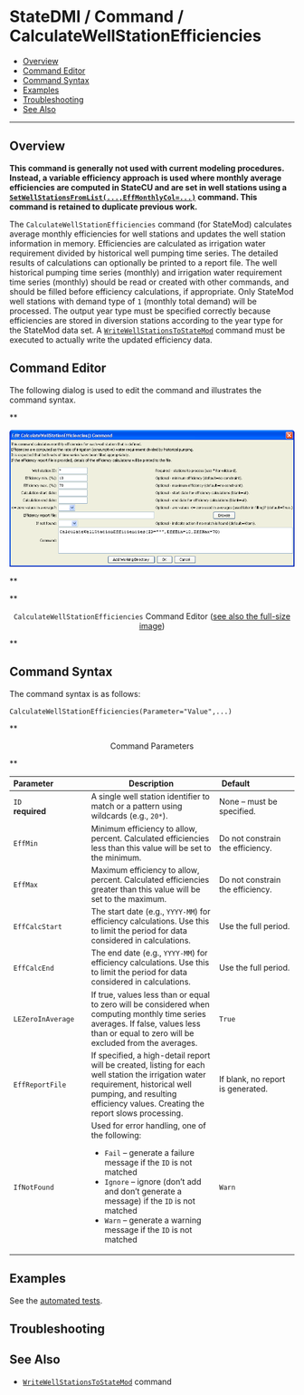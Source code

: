 # StateDMI / Command / CalculateWellStationEfficiencies #

* [Overview](#overview)
* [Command Editor](#command-editor)
* [Command Syntax](#command-syntax)
* [Examples](#examples)
* [Troubleshooting](#troubleshooting)
* [See Also](#see-also)

-------------------------

## Overview ##

**This command is generally not used with current modeling procedures.
Instead, a variable efficiency approach is used where monthly average efficiencies
are computed in StateCU and are set in well stations using a
[`SetWellStationsFromList(...,EffMonthlyCol=...)`](../SetWellStationsFromList/SetWellStationsFromList.md)
command.  This command is retained to duplicate previous work.**

The `CalculateWellStationEfficiencies` command (for StateMod)
calculates average monthly efficiencies for well stations and updates the well station information in memory.
Efficiencies are calculated as irrigation water requirement divided by historical well pumping time series.
The detailed results of calculations can optionally be printed to a report file.
The well historical pumping time series (monthly) and irrigation water requirement time
series (monthly) should be read or created with other commands,
and should be filled before efficiency calculations, if appropriate.
Only StateMod well stations with demand type of `1` (monthly total demand) will be processed.
The output year type must be specified correctly because efficiencies are stored
in diversion stations according to the year type for the StateMod data set.  A
[`WriteWellStationsToStateMod`](../WriteWellStationsToStateMod/WriteWellStationsToStateMod.md)
command must be executed to actually write the updated efficiency data.

## Command Editor ##

The following dialog is used to edit the command and illustrates the command syntax.

**<p style="text-align: center;">
![CalculateWellStationEfficiencies](CalculateWellStationEfficiencies.png)
</p>**

**<p style="text-align: center;">
`CalculateWellStationEfficiencies` Command Editor (<a href="../CalculateWellStationEfficiencies.png">see also the full-size image</a>)
</p>**

## Command Syntax ##

The command syntax is as follows:

```text
CalculateWellStationEfficiencies(Parameter="Value",...)
```
**<p style="text-align: center;">
Command Parameters
</p>**

| **Parameter**&nbsp;&nbsp;&nbsp;&nbsp;&nbsp;&nbsp;&nbsp;&nbsp;&nbsp;&nbsp;&nbsp;&nbsp;&nbsp;&nbsp; | **Description** | **Default**&nbsp;&nbsp;&nbsp;&nbsp;&nbsp;&nbsp;&nbsp;&nbsp;&nbsp;&nbsp;&nbsp;&nbsp;&nbsp;&nbsp;&nbsp;&nbsp;&nbsp;&nbsp; |
| --------------|-----------------|----------------- |
| `ID`<br>**required** | A single well station identifier to match or a pattern using wildcards (e.g., `20*`). | None – must be specified. |
| `EffMin` | Minimum efficiency to allow, percent.  Calculated efficiencies less than this value will be set to the minimum. | Do not constrain the efficiency. |
| `EffMax` | Maximum efficiency to allow, percent.  Calculated efficiencies greater than this value will be set to the maximum. | Do not constrain the efficiency. |
| `EffCalcStart` | The start date (e.g., `YYYY-MM`) for efficiency calculations.  Use this to limit the period for data considered in calculations. | Use the full period. |
| `EffCalcEnd` | The end date (e.g., `YYYY-MM`) for efficiency calculations.  Use this to limit the period for data considered in calculations. | Use the full period. |
| `LEZeroInAverage` | If true, values less than or equal to zero will be considered when computing monthly time series averages.  If false, values less than or equal to zero will be excluded from the averages. | `True` |
| `EffReportFile` | If specified, a high-detail report will be created, listing for each well station the irrigation water requirement, historical well pumping, and resulting efficiency values.  Creating the report slows processing. | If blank, no report is generated. |
| `IfNotFound` | Used for error handling, one of the following:<ul><li>`Fail` – generate a failure message if the `ID` is not matched</li><li>`Ignore` – ignore (don’t add and don’t generate a message) if the `ID` is not matched</li><li>`Warn` – generate a warning message if the `ID` is not matched</li></ul> | `Warn` |

## Examples ##

See the [automated tests](https://github.com/OpenCDSS/cdss-app-statedmi-test/tree/master/test/regression/commands/CalculateWellStationEfficiencies).

## Troubleshooting ##

## See Also ##

* [`WriteWellStationsToStateMod`](../WriteWellStationsToStateMod/WriteWellStationsToStateMod.md) command
